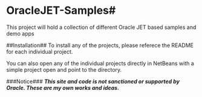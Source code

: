# OracleJET-Samples#
This project will hold a collection of different Oracle JET based samples and demo apps

##Installation##
To install any of the projects, please referece the README for each individual project.

You can also open any of the individual projects directly in NetBeans with a simple project open and point to the directory.


###Notice###
***This site and code is not sanctioned or supported by Oracle.  These are my own works and ideas.***
